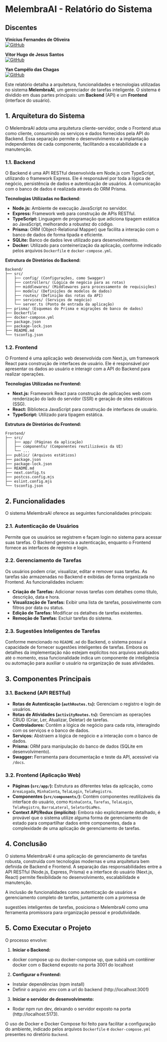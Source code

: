 # MelembraAI - Relatório do Sistema

## Discentes
**Vinícius Fernandes de Oliveira**  
[![GitHub](https://img.shields.io/badge/GitHub-vfdeoliveira1-blue?style=flat-square&logo=github)](https://github.com/vfdeoliveira1)

**Vitor Hugo de Jesus Santos**  
[![GitHub](https://img.shields.io/badge/GitHub-vhjsoficial1-blue?style=flat-square&logo=github)](https://github.com/vhjsoficial1)

**Yan Campêlo das Chagas**  
[![GitHub](https://img.shields.io/badge/GitHub-yanchagas04-blue?style=flat-square&logo=github)](https://github.com/yanchagas04) 

Este relatório detalha a arquitetura, funcionalidades e tecnologias utilizadas no sistema **MelembraAI**, um gerenciador de tarefas inteligente. O sistema é dividido em duas partes principais: um **Backend** (API) e um **Frontend** (interface do usuário).

## 1. Arquitetura do Sistema

O MelembraAI adota uma arquitetura cliente-servidor, onde o Frontend atua como cliente, consumindo os serviços e dados fornecidos pela API do Backend. Essa separação permite o desenvolvimento e a implantação independentes de cada componente, facilitando a escalabilidade e a manutenção.

### 1.1. Backend

O Backend é uma API RESTful desenvolvida em Node.js com TypeScript, utilizando o framework Express. Ele é responsável por toda a lógica de negócio, persistência de dados e autenticação de usuários. A comunicação com o banco de dados é realizada através do ORM Prisma.

**Tecnologias Utilizadas no Backend:**

- **Node.js:** Ambiente de execução JavaScript no servidor.
- **Express:** Framework web para construção de APIs RESTful.
- **TypeScript:** Linguagem de programação que adiciona tipagem estática ao JavaScript, melhorando a robustez do código.
- **Prisma:** ORM (Object-Relational Mapper) que facilita a interação com o banco de dados de forma tipada e eficiente.
- **SQLite:** Banco de dados leve utilizado para desenvolvimento.
- **Docker:** Utilizado para conteinerização da aplicação, conforme indicado pelos arquivos `Dockerfile` e `docker-compose.yml`.

**Estrutura de Diretórios do Backend:**

```
Backend/
├── src/
│   ├── config/ (Configurações, como Swagger)
│   ├── controllers/ (Lógica de negócio para as rotas)
│   ├── middlewares/ (Middlewares para processamento de requisições)
│   ├── models/ (Definições de modelos de dados)
│   ├── routes/ (Definição das rotas da API)
│   ├── services/ (Serviços de negócio)
│   └── server.ts (Ponto de entrada da aplicação)
├── prisma/ (Esquemas do Prisma e migrações de banco de dados)
├── Dockerfile
├── docker-compose.yml
├── package.json
├── package-lock.json
├── README.md
└── tsconfig.json
```

### 1.2. Frontend

O Frontend é uma aplicação web desenvolvida com Next.js, um framework React para construção de interfaces de usuário. Ele é responsável por apresentar os dados ao usuário e interagir com a API do Backend para realizar operações.

**Tecnologias Utilizadas no Frontend:**

- **Next.js:** Framework React para construção de aplicações web com renderização do lado do servidor (SSR) e geração de sites estáticos (SSG).
- **React:** Biblioteca JavaScript para construção de interfaces de usuário.
- **TypeScript:** Utilizado para tipagem estática.

**Estrutura de Diretórios do Frontend:**

```
Frontend/
├── src/
│   ├── app/ (Páginas da aplicação)
│   ├── components/ (Componentes reutilizáveis da UI)
│   └── ...
├── public/ (Arquivos estáticos)
├── package.json
├── package-lock.json
├── README.md
├── next.config.ts
├── postcss.config.mjs
├── eslint.config.mjs
└── tsconfig.json
```




## 2. Funcionalidades

O sistema MelembraAI oferece as seguintes funcionalidades principais:

### 2.1. Autenticação de Usuários

Permite que os usuários se registrem e façam login no sistema para acessar suas tarefas. O Backend gerencia a autenticação, enquanto o Frontend fornece as interfaces de registro e login.

### 2.2. Gerenciamento de Tarefas

Os usuários podem criar, visualizar, editar e remover suas tarefas. As tarefas são armazenadas no Backend e exibidas de forma organizada no Frontend. As funcionalidades incluem:

- **Criação de Tarefas:** Adicionar novas tarefas com detalhes como título, descrição, data e hora.
- **Visualização de Tarefas:** Exibir uma lista de tarefas, possivelmente com filtros por data ou status.
- **Edição de Tarefas:** Modificar os detalhes de tarefas existentes.
- **Remoção de Tarefas:** Excluir tarefas do sistema.

### 2.3. Sugestões Inteligentes de Tarefas

Conforme mencionado no `README.md` do Backend, o sistema possui a capacidade de fornecer sugestões inteligentes de tarefas. Embora os detalhes da implementação não estejam explícitos nos arquivos analisados até o momento, essa funcionalidade indica um componente de inteligência ou automação para auxiliar o usuário na organização de suas atividades.

## 3. Componentes Principais

### 3.1. Backend (API RESTful)

- **Rotas de Autenticação (`authRoutes.ts`):** Gerenciam o registro e login de usuários.
- **Rotas de Atividades (`activityRoutes.ts`):** Gerenciam as operações CRUD (Criar, Ler, Atualizar, Deletar) de tarefas.
- **Controladores:** Contêm a lógica de negócio para cada rota, interagindo com os serviços e o banco de dados.
- **Serviços:** Abstraem a lógica de negócio e a interação com o banco de dados.
- **Prisma:** ORM para manipulação do banco de dados (SQLite em desenvolvimento).
- **Swagger:** Ferramenta para documentação e teste da API, acessível via `/docs`.

### 3.2. Frontend (Aplicação Web)

- **Páginas (`src/app/`):** Estrutura as diferentes telas da aplicação, como `AreaLogada`, `MinhaConta`, `TelaLogin`, `TelaRegistro`.
- **Componentes (`src/components/`):** Contém componentes reutilizáveis da interface do usuário, como `MinhaConta`, `Tarefas`, `TelaLogin`, `TelaRegistro`, `BarraLateral`, `SeletorDiaMes`.
- **Context API/Redux (implícito):** Embora não explicitamente detalhado, é provável que o sistema utilize alguma forma de gerenciamento de estado para compartilhar dados entre componentes, dada a complexidade de uma aplicação de gerenciamento de tarefas.




## 4. Conclusão

O sistema MelembraAI é uma aplicação de gerenciamento de tarefas robusta, construída com tecnologias modernas e uma arquitetura bem definida de Backend e Frontend. A separação das responsabilidades entre a API RESTful (Node.js, Express, Prisma) e a interface do usuário (Next.js, React) permite flexibilidade no desenvolvimento, escalabilidade e manutenção.

A inclusão de funcionalidades como autenticação de usuários e gerenciamento completo de tarefas, juntamente com a promessa de 


sugestões inteligentes de tarefas, posiciona o MelembraAI como uma ferramenta promissora para organização pessoal e produtividade.

## 5. Como Executar o Projeto

O processo envolve:

1.  **Iniciar o Backend:** 
- docker compose up ou docker-compose up, que subirá um contêiner docker com o Backend exposto na porta 3001 do localhost
2.  **Configurar o Frontend:**
- Instalar dependências (npm install)
- Definir o arquivo .env com a url do backend (http://localhost:3001)
3. **Iniciar o servidor de desenvolvimento:**
- Rodar npm run dev, deixando o servidor exposto na porta (http://localhost:5173).

O uso de Docker e Docker Compose foi feito para facilitar a configuração do ambiente, indicado pelos arquivos `Dockerfile` e `docker-compose.yml` presentes no diretório `Backend`.


